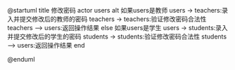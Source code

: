 
@startuml
title 修改密码
actor users
alt 如果users是教师
    users -> teachers:录入并提交修改后的教师的密码
    teachers -> teachers:验证修改密码合法性
    teachers --> users:返回操作结果
else 如果users是学生
    users -> students:录入并提交修改后的学生的密码
    students -> students:验证修改密码合法性
    students --> users:返回操作结果
end

@enduml